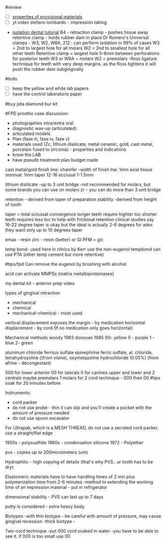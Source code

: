 #review
- [ ] [properties of provisional materials](<file:///Users/manalo/Downloads/pone.0193162.pdf>)
- [ ] yt video stefano lombardo - impression taking 
- [isolation dental tutorial](https://www.youtube.com/watch?v=hMUv-X9UNgU)
B4 - retraction clamp - pushes tissue away
retentive clamp - holds rubber dam in place
Dr Romero's Universal clamps - W3, W2, W8A, 212 : can perform isolation in 99% of cases
W3 = 2nd to largest hole for all molars
W2 = 2nd to smallest hole for all other teeth
Retentive clamp = largest hole
5-6mm between perforations for posterior teeth
W3 or W8A = molars
W2 = premolars
-floss ligature technique for teeth with very deep margins.  as the floss tightens it will push the rubber dam subgingivally

#todo 
- [ ] keep the yellow and white lab papers
- [ ] have the control laboratorio paper

#buy
jota diamond bur kit 

#FPD
prostho case discussion:
- photographies intra/extra oral
- diagnostic wax-up (articulated)
- articulated models
- Plan (fase iii, fase iv, fase v)
- materials used (Zc, lithium disilicate, metal ceramic, gold, cast metal, porcelain fused to zirconia) - properties and indications
- know the LAB
- have pseudo treatment plan budget made

cast metal/gold
finish line: chamfer
-width of finish lne: 1mm
axial tissue removal: 1mm
taper 12-16
occlusal 1-1.5mm

lithium disilicate
-up to 3 unit bridge
-not recommended for molars, but some brands you can use on molars 
zr - you can do more than 3 unit bridge

retention - derived from taper of preparation
stability -derived from height of tooth

taper = total oclussal convergence
longer teeth require highter toc
shorter teeth requires less toc to help with frictional retention
clinical studies say 16-22 degree taper is okay
but the ideal is actually 2-6 degrees for adex they want only up to 10 degrees taper

emax - resin
zirc - resin (better) or GI 
PFM = gic 

temp bond- used here in clinics by Kerr
use the non-eugenol tempbond
can use PTA (other temp cement but more retentive)

#tips/fpd
Can remove the eugenol by brushing with alcohol

acid can activate MMPSs (matrix metalloproteinases)

my dental kit - anterior prep video

types of gingival retraction
- mechanical
- chemical
- mechanical-chemical - most used

vertical displacement exposes the margin - by medication
horizontal displacement - by cord (If no medication only goes horizontal)

Mechanical methods
woody 1993 
donovan 1985
00- yellow
0 - purple
1 - blue
2- green

aluminum chloride
ferrous sulfate
epinephrine
ferric sulfate, al. chloride, tetrahydrozoline ((from visine), oxymetazoline hydrochloride (0.05%) (from afrine - decongestant)

000 for lower anterior
00 for laterals
0 for canines upper and lower and 2 centrals maybe premolars
1 molars
for 2 cord techinque - 000 then 00
#tips soak for 20 minutes before 

Instruments:
- cord packer
- do not use probe - thin it can slip and you'll create a pocket with the amount of pressure needed 
- do not use spoon excavator

For Ultrapak, which is a MESH THREAD, do not use a serrated cord packer, use a straight/flat edge

1950s - polysuslfide
1960s - condensation silicone
1972 - Polyether

pvs - copies up to 200micrometers (um)

Hydrophilic - high copying of details (that's why PVS.. ur tooth has to be dry)

Elastomeric materials have to have handling times of 2 min plus polymerization time from 2-6 minutes
-method to extending the working time of an impression material - put in refrigerator

dimensional stability - PVS can last up to 7 days

putty is considered - extra heavy body

Biotypes
-with thin biotype - be careful with amount of pressure, may cause gingival recession
-thick biotype - 

Two-cord technique
-put 000 cord soaked in water
-you have to be able to see it. if 000 is too small use 00
